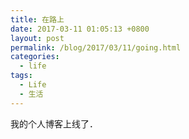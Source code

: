```yaml
---
title: 在路上
date: 2017-03-11 01:05:13 +0800
layout: post
permalink: /blog/2017/03/11/going.html
categories:
  - life
tags:
  - Life
  - 生活
---
```

我的个人博客上线了．